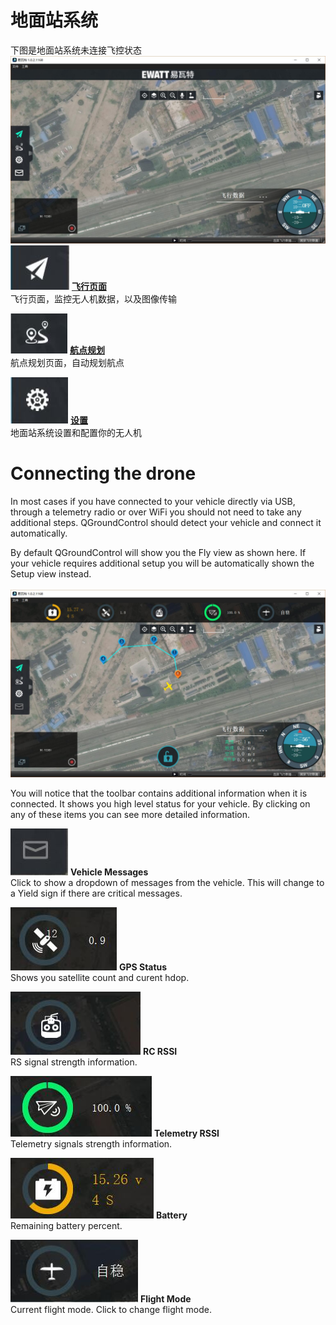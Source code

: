 # 地面站系统
下图是地面站系统未连接飞控状态
<br>
![](BootToFly.jpg)
<br>
![](FlyViewButton.jpg) **[飞行页面](../FlyView/FlyView.md)**
<br>飞行页面，监控无人机数据，以及图像传输

![](PlanViewButton.jpg) **[航点规划](../PlanView/PlanView.md)**
<br>航点规划页面，自动规划航点

![](SetupViewButton.jpg) **[设置](../SetupView/SetupView.md)**
<br>地面站系统设置和配置你的无人机

# Connecting the drone
In most cases if you have connected to your vehicle directly via USB, through a telemetry radio or over WiFi you should not need to take any additional steps. QGroundControl should detect your vehicle and connect it automatically.

By default QGroundControl will show you the Fly view as shown here. If your vehicle requires additional setup you will be automatically shown the Setup view instead.
<br>
<br>
![](ConnectedVehicle.jpg)
<br>

You will notice that the toolbar contains additional information when it is connected. It shows you high level status for your vehicle. By clicking on any of these items you can see more detailed information. 

![](MessageToolbar.jpg) **Vehicle Messages**
<br>Click to show a dropdown of messages from the vehicle. This will change to a Yield sign if there are critical messages.

![](GPSToolbar.jpg) **GPS Status**
<br>Shows you satellite count and curent hdop.

![](RCToolbar.jpg) **RC RSSI** 
<br>RS signal strength information.

![](TelemetryToolbar.jpg) **Telemetry RSSI**
<br>Telemetry signals strength information.

![](BatteryToolbar.jpg) **Battery**
<br>Remaining battery percent.

![](FlightModeToolbar.jpg) **Flight Mode**
<br>Current flight mode. Click to change flight mode.
